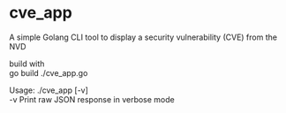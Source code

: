 # cve_app  
A simple Golang CLI tool to display a security vulnerability (CVE) from the NVD  
  
build with  
go build ./cve_app.go  
  
Usage: ./cve_app <CVE-ID> [-v]  
  -v	Print raw JSON response in verbose mode  
